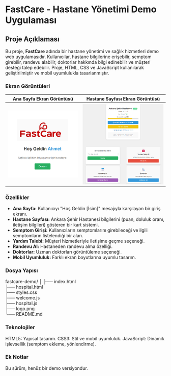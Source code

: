 # FastCare - Hastane Yönetimi Demo Uygulaması

## Proje Açıklaması
Bu proje, **FastCare** adında bir hastane yönetimi ve sağlık hizmetleri demo web uygulamasıdır. Kullanıcılar, hastane bilgilerine erişebilir, semptom girebilir, randevu alabilir, doktorlar hakkında bilgi edinebilir ve müşteri desteği talep edebilir. Proje, HTML, CSS ve JavaScript kullanılarak geliştirilmiştir ve mobil uyumlulukla tasarlanmıştır.

### Ekran Görüntüleri
| Ana Sayfa Ekran Görüntüsü          | Hastane Sayfası Ekran Görüntüsü       |
|------------------------------------|---------------------------------------|
| ![Ana Sayfa](anasayfa.png)         | ![Hastane Sayfası](arayuz.png)        |

### Özellikler
- **Ana Sayfa:** Kullanıcıyı "Hoş Geldin [İsim]" mesajıyla karşılayan bir giriş ekranı.
- **Hastane Sayfası:** Ankara Şehir Hastanesi bilgilerini (puan, doluluk oranı, iletişim bilgileri) gösteren bir kart sistemi.
- **Semptom Girişi:** Kullanıcıların semptomlarını girebileceği ve ilgili semptomların listelendiği bir alan.
- **Yardım Talebi:** Müşteri hizmetleriyle iletişime geçme seçeneği.
- **Randevu Al:** Hastaneden randevu alma özelliği.
- **Doktorlar:** Uzman doktorları görüntüleme seçeneği.
- **Mobil Uyumluluk:** Farklı ekran boyutlarına uyumlu tasarım.

### Dosya Yapısı
fastcare-demo/
│
├── index.html             
├── hospital.html        
├── styles.css           
├── welcome.js             
├── hospital.js            
├── logo.png              
└── README.md    

### Teknolojiler
HTML5: Yapısal tasarım.
CSS3: Stil ve mobil uyumluluk.
JavaScript: Dinamik işlevsellik (semptom ekleme, yönlendirme).


### Ek Notlar
Bu sürüm, henüz bir demo versiyondur. 
